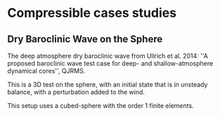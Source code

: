 # Compressible cases studies

## Dry Baroclinic Wave on the Sphere

The deep atmosphere dry baroclinic wave from Ullrich et al. 2014:
''A proposed baroclinic wave test case for deep- and shallow-atmosphere
dynamical cores'', QJRMS.

This is a 3D test on the sphere, with an initial state that is in unsteady
balance, with a perturbation added to the wind.

This setup uses a cubed-sphere with the order 1 finite elements.
